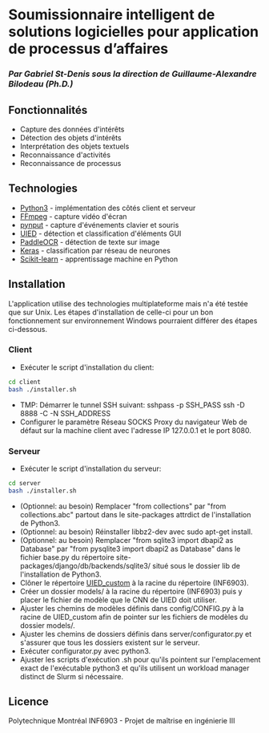 # Soumissionnaire intelligent de solutions logicielles pour application de processus d’affaires
### _Par Gabriel St-Denis sous la direction de Guillaume-Alexandre Bilodeau (Ph.D.)_

## Fonctionnalités
- Capture des données d'intérêts
- Détection des objets d'intérêts
- Interprétation des objets textuels
- Reconnaissance d'activités
- Reconnaissance de processus

## Technologies
- [Python3] - implémentation des côtés client et serveur
- [FFmpeg] - capture vidéo d'écran
- [pynput] - capture d'événements clavier et souris
- [UIED] - détection et classification d'éléments GUI
- [PaddleOCR] - détection de texte sur image
- [Keras] - classification par réseau de neurones
- [Scikit-learn] - apprentissage machine en Python

## Installation
L'application utilise des technologies multiplateforme mais n'a été testée que sur Unix. Les étapes d'installation de celle-ci pour un bon fonctionnement sur environnement Windows pourraient différer des étapes ci-dessous.

### Client
- Exécuter le script d'installation du client:
```sh
cd client
bash ./installer.sh
```
- TMP: Démarrer le tunnel SSH suivant: sshpass -p SSH_PASS ssh -D 8888 -C -N SSH_ADDRESS
- Configurer le paramètre Réseau SOCKS Proxy du navigateur Web de défaut sur la machine client avec l'adresse IP 127.0.0.1 et le port 8080.
### Serveur
- Exécuter le script d'installation du serveur:
```sh
cd server
bash ./installer.sh
```
- (Optionnel: au besoin) Remplacer "from collections" par "from collections.abc" partout dans le site-packages attrdict de l'installation de Python3.
- (Optionnel: au besoin) Réinstaller libbz2-dev avec sudo apt-get install.
- (Optionnel: au besoin) Remplacer "from sqlite3 import dbapi2 as Database" par "from pysqlite3 import dbapi2 as Database" dans le fichier base.py du répertoire site-packages/django/db/backends/sqlite3/ situé sous le dossier lib de l'installation de Python3.
- Clôner le répertoire [UIED_custom] à la racine du répertoire (INF6903).
- Créer un dossier models/ à la racine du répertoire (INF6903) puis y placer le fichier de modèle que le CNN de UIED doit utiliser.
- Ajuster les chemins de modèles définis dans config/CONFIG.py à la racine de UIED_custom afin de pointer sur les fichiers de modèles du dossier models/.
- Ajuster les chemins de dossiers définis dans server/configurator.py et s'assurer que tous les dossiers existent sur le serveur.
- Exécuter configurator.py avec python3.
- Ajuster les scripts d'exécution .sh pour qu'ils pointent sur l'emplacement exact de l'exécutable python3 et qu'ils utilisent un workload manager distinct de Slurm si nécessaire.

## Licence
Polytechnique Montréal
INF6903 - Projet de maîtrise en ingénierie III

[//]: # (These are reference links used in the body of this note and get stripped out when the markdown processor does its job. There is no need to format nicely because it shouldn't be seen. Thanks SO - http://stackoverflow.com/questions/4823468/store-comments-in-markdown-syntax)

   [Python3]: <https://www.python.org/>
   [FFmpeg]: <https://ffmpeg.org/>
   [pynput]: <https://pypi.org/project/pynput/>
   [UIED]: <https://github.com/MulongXie/UIED>
   [PaddleOCR]: <https://github.com/PaddlePaddle/PaddleOCR>
   [Keras]: <https://keras.io/>
   [Scikit-learn]: <https://scikit-learn.org/stable/index.html>
   [UIED_custom]: <https://github.com/gstdenis-poly/UIED_custom>

